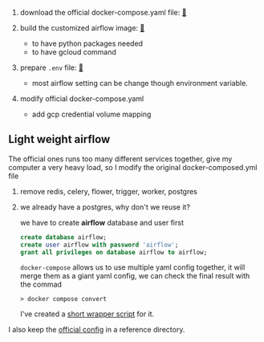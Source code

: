 1. download the official docker-compose.yaml file: [🔗](https://airflow.apache.org/docs/apache-airflow/stable/docker-compose.yaml)

1. build the customized airflow image: [🔗](./airflow/Dockerfile)
    - to have python packages needed
    - to have gcloud command

2. prepare `.env` file: [🔗](./airflow/.env)
    - most airflow setting can be change though environment variable.

3. modify official docker-compose.yaml
    - add gcp credential volume mapping


## Light weight airflow
The official ones runs too many different services together, give my computer a very heavy load, so I modify the original docker-composed.yml file
1. remove redis, celery, flower, trigger, worker, postgres

2. we already have a postgres, why don't we reuse it?

    we have to create **airflow** database and user first

    ```sql
    create database airflow;
    create user airflow with password 'airflow';
    grant all privileges on database airflow to airflow;
    ```

    `docker-compose` allows us to use multiple yaml config together, it will merge them as a giant yaml config, we can check the final result with the commad

    ```
    > docker compose convert
    ```

    I've created a [short wrapper script](./airflow/compose.sh) for it.

I also keep the [official config](./airflow/refs/docker-compose.yaml) in a reference directory.